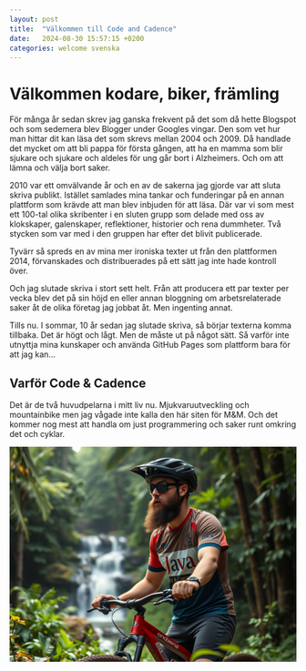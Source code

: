 ```yaml
---
layout: post
title:  "Välkommen till Code and Cadence"
date:   2024-08-30 15:57:15 +0200
categories: welcome svenska
---
```

# Välkommen kodare, biker, främling

För många år sedan skrev jag ganska frekvent på det som då hette Blogspot och som sedemera blev Blogger under Googles vingar. Den som vet hur man hittar dit kan läsa det som skrevs mellan 2004 och 2009. Då handlade det mycket om att bli pappa för första gången,
att ha en mamma som blir sjukare och sjukare och aldeles för ung går bort i Alzheimers. Och om att lämna och välja bort saker.

2010 var ett omvälvande år och en av de sakerna jag gjorde var att sluta skriva publikt. Istället samlades mina tankar och funderingar på en annan plattform som krävde att man blev inbjuden för att läsa. Där var vi som mest ett 100-tal olika skribenter
i en sluten grupp som delade med oss av klokskaper, galenskaper, reflektioner, historier och rena dummheter. Två stycken som var med i den gruppen har efter det blivit publicerade.

Tyvärr så spreds en av mina mer ironiska texter ut från den plattformen 2014, förvanskades och distribuerades på ett sätt jag inte hade kontroll över.

Och jag slutade skriva i stort sett helt. Från att producera ett par texter per vecka blev det på sin höjd en eller annan bloggning om arbetsrelaterade saker åt de olika företag jag jobbat åt. Men ingenting annat.

Tills nu. I sommar, 10 år sedan jag slutade skriva, så börjar texterna komma tillbaka. Det är högt och lågt. Men de måste ut på något sätt. Så varför inte utnyttja mina kunskaper och använda GitHub Pages som plattform bara för att jag kan...

## Varför Code & Cadence

Det är de två huvudpelarna i mitt liv nu. Mjukvaruutveckling och mountainbike men jag vågade inte kalla den här siten för M&M. Och det kommer nog mest att handla om just programmering och saker runt omkring det och cyklar.

![AI genererad bild av en stereotyp programmerare på en mountainbike](/images/codacadencebanner.png)
